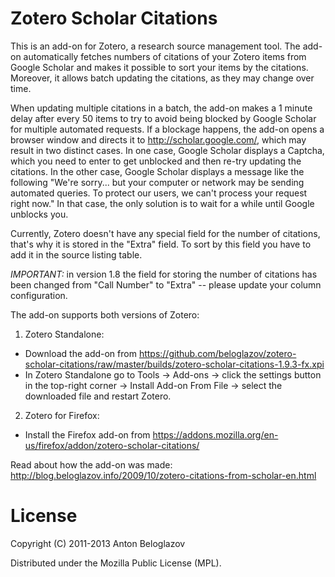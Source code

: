 # Zotero Scholar Citations

This is an add-on for Zotero, a research source management tool. The add-on automatically fetches numbers of citations of your Zotero items from Google Scholar and makes it possible to sort your items by the citations. Moreover, it allows batch updating the citations, as they may change over time.

When updating multiple citations in a batch, the add-on makes a 1 minute delay after every 50 items to try to avoid being blocked by Google Scholar for multiple automated requests. If a blockage happens, the add-on opens a browser window and directs it to http://scholar.google.com/, which may result in two distinct cases. In one case, Google Scholar displays a Captcha, which you need to enter to get unblocked and then re-try updating the citations. In the other case, Google Scholar displays a message like the following "We're sorry... but your computer or network may be sending automated queries. To protect our users, we can't process your request right now." In that case, the only solution is to wait for a while until Google unblocks you.

Currently, Zotero doesn't have any special field for the number of citations, that's why it is stored in the "Extra" field. To sort by this field you have to add it in the source listing table.

*IMPORTANT:* in version 1.8 the field for storing the number of citations has been changed from "Call Number" to "Extra" -- please update your column configuration.

The add-on supports both versions of Zotero:

1. Zotero Standalone:
  - Download the add-on from https://github.com/beloglazov/zotero-scholar-citations/raw/master/builds/zotero-scholar-citations-1.9.3-fx.xpi
  - In Zotero Standalone go to Tools -> Add-ons -> click the settings button in the top-right corner -> Install Add-on From File -> select the downloaded file and restart Zotero.
2. Zotero for Firefox:
  - Install the Firefox add-on from https://addons.mozilla.org/en-us/firefox/addon/zotero-scholar-citations/

Read about how the add-on was made: http://blog.beloglazov.info/2009/10/zotero-citations-from-scholar-en.html

# License

Copyright (C) 2011-2013 Anton Beloglazov

Distributed under the Mozilla Public License (MPL).
